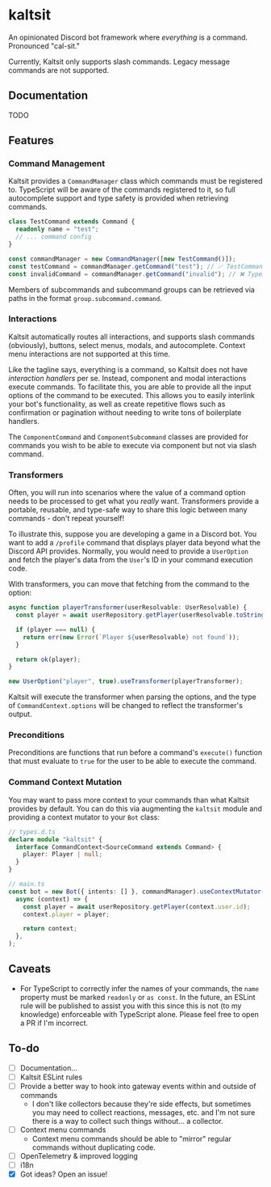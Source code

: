 # kaltsit

An opinionated Discord bot framework where _everything_ is a command. Pronounced "cal-sit."

Currently, Kaltsit only supports slash commands. Legacy message commands are not supported.

## Documentation

TODO

## Features

### Command Management

Kaltsit provides a `CommandManager` class which commands must be registered to. TypeScript will be aware of the commands registered to it, so full autocomplete support and type safety is provided when retrieving commands.

```typescript
class TestCommand extends Command {
  readonly name = "test";
  // ... command config
}

const commandManager = new CommandManager([new TestCommand()]);
const testCommand = commandManager.getCommand("test"); // ✅ TestCommand
const invalidCommand = commandManager.getCommand("invalid"); // ❌ TypeError!
```

Members of subcommands and subcommand groups can be retrieved via paths in the format `group.subcommand.command`.

### Interactions

Kaltsit automatically routes all interactions, and supports slash commands (obviously), buttons, select menus, modals, and autocomplete. Context menu interactions are not supported at this time.

Like the tagline says, everything is a command, so Kaltsit does not have _interaction handlers_ per se. Instead, component and modal interactions execute commands. To facilitate this, you are able to provide all the input options of the command to be executed. This allows you to easily interlink your bot's functionality, as well as create repetitive flows such as confirmation or pagination without needing to write tons of boilerplate handlers.

The `ComponentCommand` and `ComponentSubcommand` classes are provided for commands you wish to be able to execute via component but not via slash command.

### Transformers

Often, you will run into scenarios where the value of a command option needs to be processed to get what you _really_ want. Transformers provide a portable, reusable, and type-safe way to share this logic between many commands - don't repeat yourself!

To illustrate this, suppose you are developing a game in a Discord bot. You want to add a `/profile` command that displays player data beyond what the Discord API provides. Normally, you would need to provide a `UserOption` and fetch the player's data from the `User`'s ID in your command execution code.

With transformers, you can move that fetching from the command to the option:

```ts
async function playerTransformer(userResolvable: UserResolvable) {
  const player = await userRepository.getPlayer(userResolvable.toString());

  if (player === null) {
    return err(new Error(`Player ${userResolvable} not found`));
  }

  return ok(player);
}

new UserOption("player", true).useTransformer(playerTransformer);
```

Kaltsit will execute the transformer when parsing the options, and the type of `CommandContext.options` will be changed to reflect the transformer's output.

### Preconditions

Preconditions are functions that run before a command's `execute()` function that must evaluate to `true` for the user to be able to execute the command.

### Command Context Mutation

You may want to pass more context to your commands than what Kaltsit provides by default. You can do this via augmenting the `kaltsit` module and providing a context mutator to your `Bot` class:

```ts
// types.d.ts
declare module "kaltsit" {
  interface CommandContext<SourceCommand extends Command> {
    player: Player | null;
  }
}
```

```ts
// main.ts
const bot = new Bot({ intents: [] }, commandManager).useContextMutator(
  async (context) => {
    const player = await userRepository.getPlayer(context.user.id);
    context.player = player;

    return context;
  },
);
```

## Caveats

- For TypeScript to correctly infer the names of your commands, the `name` property must be marked `readonly` or `as const`. In the future, an ESLint rule will be published to assist you with this since this is not (to my knowledge) enforceable with TypeScript alone. Please feel free to open a PR if I'm incorrect.

## To-do

- [ ] Documentation...
- [ ] Kaltsit ESLint rules
- [ ] Provide a better way to hook into gateway events within and outside of commands
  - I don't like collectors because they're side effects, but sometimes you may need to collect reactions, messages, etc. and I'm not sure there is a way to collect such things without... a collector.
- [ ] Context menu commands
  - Context menu commands should be able to "mirror" regular commands without duplicating code.
- [ ] OpenTelemetry & improved logging
- [ ] i18n
- [x] Got ideas? Open an issue!
